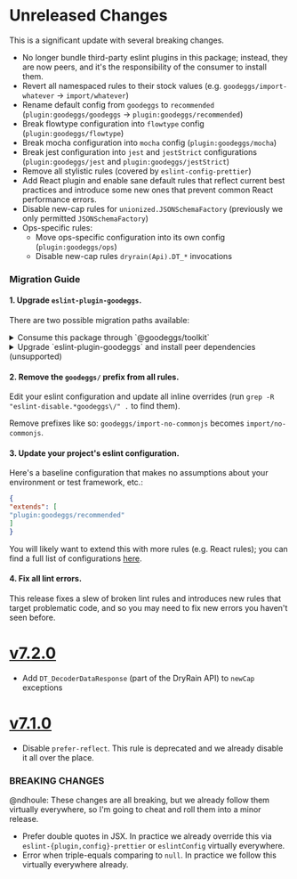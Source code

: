 # Unreleased Changes

This is a significant update with several breaking changes.

- No longer bundle third-party eslint plugins in this package; instead, they are now peers, and it's the responsibility of the consumer to install them.
- Revert all namespaced rules to their stock values (e.g. `goodeggs/import-whatever` -> `import/whatever`)
- Rename default config from `goodeggs` to `recommended` (`plugin:goodeggs/goodeggs` -> `plugin:goodeggs/recommended`)
- Break flowtype configuration into `flowtype` config (`plugin:goodeggs/flowtype`)
- Break mocha configuration into `mocha` config (`plugin:goodeggs/mocha`)
- Break jest configuration into `jest` and `jestStrict` configurations (`plugin:goodeggs/jest` and `plugin:goodeggs/jestStrict`)
- Remove all stylistic rules (covered by `eslint-config-prettier`)
- Add React plugin and enable sane default rules that reflect current best practices and introduce some new ones that prevent common React performance errors.
- Disable new-cap rules for `unionized.JSONSchemaFactory` (previously we only permitted `JSONSchemaFactory`)
- Ops-specific rules:
  - Move ops-specific configuration into its own config (`plugin:goodeggs/ops`)
  - Disable new-cap rules `dryrain(Api).DT_*` invocations

### Migration Guide

#### 1. Upgrade `eslint-plugin-goodeggs`.

There are two possible migration paths available:

<details>
<summary>Consume this package through `@goodeggs/toolkit`</summary>

---
Remove all eslint and prettier dependencies from your project (`eslint`, `eslint-babel`, `eslint-plugin-*`, `eslint-config-*` `prettier`, etc.):

```sh
yarn remove eslint eslint-babel prettier
# Next, remove any packages starting in 'eslint-plugin-' and 'eslint-config-'
```

Next, install `@goodeggs/toolkit`:

```sh
yarn add --dev @goodeggs/toolkit
```

Finally, replace any lint and formatting/fix scripts in your `package.json` with the equivalents from `goodeggs-toolkit`; for example:

```diff
{
  // ...
  "scripts": {
-     "lint": "eslint '**/*.js'",
+     "lint": "getk run lint-es",
-     "fmt": "eslint --fix '**/*.js'",
+     "fmt": "getk run fmt-es",
  },
  // ...
}
```
---
</details>

<details>
<summary>Upgrade `eslint-plugin-goodeggs` and install peer dependencies (unsupported)</summary>

---
Remove all eslint and prettier dependencies from your project (`eslint`, `eslint-babel`, `eslint-plugin-*`, `eslint-config-*` `prettier`, etc.):

```sh
yarn remove eslint eslint-babel prettier
# Next, remove any packages starting in 'eslint-plugin-' and 'eslint-config-'
```

Next, install this plugin:

```sh
yarn add --dev eslint-plugin-goodeggs --latest
```

Next, resolve any peer dependency warnings output by the previous command by installing each package. Pay close attention to the versions; installing the incorrect version of any dependency may result in unexpected lint behavior.

> Note: If you're not using TypeScript, you can safely ignore the `typescript` peer dependency warning.

---
</details>

#### 2. Remove the `goodeggs/` prefix from all rules.

Edit your eslint configuration and update all inline overrides (run `grep -R "eslint-disable.*goodeggs\/" .` to find them).

Remove prefixes like so: `goodeggs/import-no-commonjs` becomes `import/no-commonjs`.

#### 3. Update your project's eslint configuration.

Here's a baseline configuration that makes no assumptions about your environment or test framework, etc.:

```json
{
"extends": [
"plugin:goodeggs/recommended"
]
}
```

You will likely want to extend this with more rules (e.g. React rules); you can find a full list of configurations [here](https://github.com/goodeggs/eslint-plugin-goodeggs/tree/master/src/config).

#### 4. Fix all lint errors.

This release fixes a slew of broken lint rules and introduces new rules that target problematic code, and so you may need to fix new errors you haven't seen before.

<!-- Put changelog messages that haven't yet been released here! -->

# [v7.2.0](https://github.com/goodeggs/best-practices/compare/v7.1.0...v7.2.0)

- Add `DT_DecoderDataResponse` (part of the DryRain API) to `newCap` exceptions

# [v7.1.0](https://github.com/goodeggs/best-practices/compare/v7.0.0...v7.1.0)

- Disable `prefer-reflect`. This rule is deprecated and we already disable it all over the place.

### BREAKING CHANGES

@ndhoule: These changes are all breaking, but we already follow them virtually everywhere, so I'm going to cheat and roll them into a minor release.

- Prefer double quotes in JSX. In practice we already override this via `eslint-{plugin,config}-prettier` or `eslintConfig` virtually everywhere.
- Error when triple-equals comparing to `null`. In practice we follow this virtually everywhere already.

